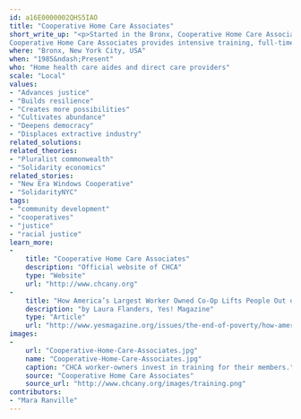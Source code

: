 ```yaml
---
id: a16E0000002QHS5IAO
title: "Cooperative Home Care Associates"
short_write_up: "<p>Started in the Bronx, Cooperative Home Care Associates (CHCA) is a worker-owned home healthcare agency that hires primarily unemployed and low-income women of color to serve as home care aides. The cooperative was founded on the premise that a worker-owned company that increases wages and benefits for its employees can provide better care to its clients, and is now the largest worker-owned co-op in the United States.
Cooperative Home Care Associates provides intensive training, full-time work, health insurance, overtime protection, union membership, and programming to its 2,300 employees/owners. Building on the success of CHCA and other worker co-ops in the city, New York City recently allocated $1.2 million to fund the development of worker cooperatives.</p>"
where: "Bronx, New York City, USA"
when: "1985&ndash;Present"
who: "Home health care aides and direct care providers"
scale: "Local"
values:
- "Advances justice"
- "Builds resilience"
- "Creates more possibilities"
- "Cultivates abundance"
- "Deepens democracy"
- "Displaces extractive industry"
related_solutions:
related_theories:
- "Pluralist commonwealth"
- "Solidarity economics"
related_stories:
- "New Era Windows Cooperative"
- "SolidarityNYC"
tags:
- "community development"
- "cooperatives"
- "justice"
- "racial justice"
learn_more:
-
    title: "Cooperative Home Care Associates"
    description: "Official website of CHCA"
    type: "Website"
    url: "http://www.chcany.org"
-
    title: "How America’s Largest Worker Owned Co-Op Lifts People Out of Poverty"
    description: "by Laura Flanders, Yes! Magazine"
    type: "Article"
    url: "http://www.yesmagazine.org/issues/the-end-of-poverty/how-america-s-largest-worker-owned-co-op-lifts-people-out-of-poverty"
images:
-
    url: "Cooperative-Home-Care-Associates.jpg"
    name: "Cooperative-Home-Care-Associates.jpg"
    caption: "CHCA worker-owners invest in training for their members."
    source: "Cooperative Home Care Associates"
    source_url: "http://www.chcany.org/images/training.png"
contributors:
- "Mara Ranville"
---
```

